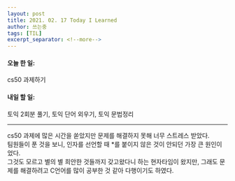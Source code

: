 ```yaml
---
layout: post
title: 2021. 02. 17 Today I Learned
author: 쓰는중
tags: [TIL]
excerpt_separator: <!--more-->
---
```


<h4>오늘 한 일: </h4>
<span>cs50 과제하기</span>
<h4>내일 할 일: </h4>
<span>토익 2회분 풀기, 토익 단어 외우기, 토익 문법정리</span>
 <!--more-->


- - -

cs50 과제에 많은 시간을 쏟았지만 문제를 해결하지 못해 너무 스트레스 받았다.  
팀원들이 푼 것을 보니, 인자를 선언할 때 *를 붙이지 않은 것이 안되던 가장 큰 원인이었다.  
그것도 모르고 별의 별 희안한 것들까지 갖고왔다니 하는 현자타임이 왔지만, 그래도 문제를 해결하려고 C언어를 많이 공부한 것 같아 다행이기도 하였다.
